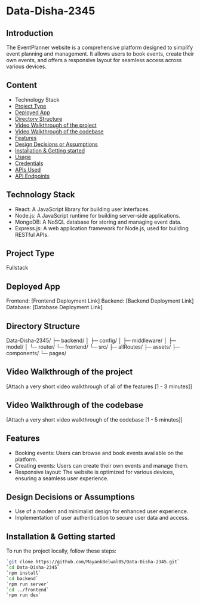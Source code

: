 
# Data-Disha-2345

## Introduction
The EventPlanner website is a comprehensive platform designed to simplify event planning and management. It allows users to book events, create their own events, and offers a responsive layout for seamless access across various devices.

## Content
- Technology Stack
- [Project Type](#project-type)
- [Deployed App](#deployed-app)
- [Directory Structure](#directory-structure)
- [Video Walkthrough of the project](#video-walkthrough-of-the-project)
- [Video Walkthrough of the codebase](#video-walkthrough-of-the-codebase)
- [Features](#features)
- [Design Decisions or Assumptions](#design-decisions-or-assumptions)
- [Installation & Getting started](#installation--getting-started)
- [Usage](#usage)
- [Credentials](#credentials)
- [APIs Used](#apis-used)
- [API Endpoints](#api-endpoints)

## Technology Stack
- React: A JavaScript library for building user interfaces.
- Node.js: A JavaScript runtime for building server-side applications.
- MongoDB: A NoSQL database for storing and managing event data.
- Express.js: A web application framework for Node.js, used for building RESTful APIs.

## Project Type
Fullstack

## Deployed App
Frontend: [Frontend Deployment Link]
Backend: [Backend Deployment Link]
Database: [Database Deployment Link]

## Directory Structure
Data-Disha-2345/
├─ backend/
│  ├─ config/
│  ├─ middleware/
│  ├─ model/
│  └─ router/
└─ frontend/
   └─ src/
      ├─ allRoutes/
      ├─ assets/
      ├─ components/
      └─ pages/

## Video Walkthrough of the project
[Attach a very short video walkthrough of all of the features [1 - 3 minutes]]

## Video Walkthrough of the codebase
[Attach a very short video walkthrough of the codebase [1 - 5 minutes]]

## Features
- Booking events: Users can browse and book events available on the platform.
- Creating events: Users can create their own events and manage them.
- Responsive layout: The website is optimized for various devices, ensuring a seamless user experience.

## Design Decisions or Assumptions
- Use of a modern and minimalist design for enhanced user experience.
- Implementation of user authentication to secure user data and access.

## Installation & Getting started
To run the project locally, follow these steps:

```bash
`git clone https://github.com/MayankBelwal05/Data-Disha-2345.git`
`cd Data-Disha-2345`
`npm install`
`cd backend`
`npm run server`
`cd ../frontend`
`npm run dev`
